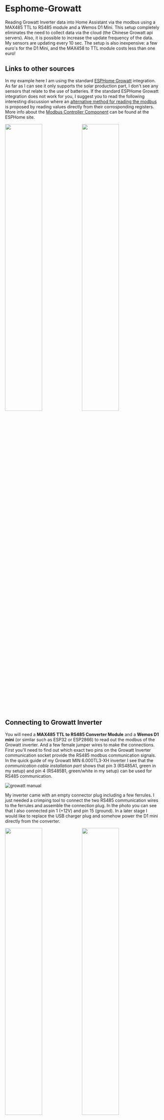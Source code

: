 # Esphome-Growatt
Reading Growatt Inverter data into Home Assistant via the modbus using a MAX485 TTL to RS485 module and a Wemos D1 Mini. This setup completely eliminates the need to collect data via the cloud (the Chinese Growatt api servers). Also, it is possible to increase the update frequency of the data. My sensors are updating every 10 sec. The setup is also inexpensive: a few euro's for the D1 Mini, and the MAX458 to TTL module costs less than one euro!

## Links to other sources
In my example here I am using the standard [ESPHome Growatt](https://esphome.io/components/sensor/growatt_solar.html) integration. As far as I can see it only supports the solar production part, I don't see any sensors that relate to the use of batteries. If the standard ESPHome Growatt integration does not work for you, I suggest you to read the following interesting discussion where an [alternative method for reading the modbus](https://community.home-assistant.io/t/esphome-modbus-growatt-shinewifi-s/369171/51) is proposed by reading values directly from their corrosponding registers. More info about the [Modbus Controller Component](https://esphome.io/components/modbus_controller.html) can be found at the ESPHome site.

<img src="https://github.com/rspring/Esphome-Growatt/assets/6276750/f4176c70-6b30-460e-a3fc-8b44422396bf" width="49%">
<img src="https://github.com/rspring/Esphome-Growatt/assets/6276750/2457af4b-bfa2-47d0-b440-6da30b7d5244" width="49%">

## Connecting to Growatt Inverter
You will need a **MAX485 TTL to RS485 Converter Module** and a **Wemos D1 mini** (or similar such as ESP32 or ESP2866) to read out the modbus of the Growatt inverter. And a few female jumper wires to make the connections. First you'll need to find out which exact two pins on the Growatt Inverter communication socket provide the RS485 modbus communication signals. In the quick guide of my Growatt MIN 6.000TL3-XH inverter I see that the _communication cable installation part_ shows that pin 3 (RS485A1, green in my setup) and pin 4 (RS485B1, green/white in my setup) can be used for RS485 communication.

![growatt manual](https://github.com/rspring/Esphome-Growatt/assets/6276750/915d86ba-ba97-40b2-9420-62bad633d7e0)

My inverter came with an empty connector plug including a few ferrules. I just needed a crimping tool to connect the two RS485 communication wires to the ferrules and assemble the connection plug. In the photo you can see that I also connected pin 1 (+12V) and pin 15 (ground). In a later stage I would like to replace the USB charger plug and somehow power the D1 mini directly from the converter.

<img src="https://github.com/rspring/Esphome-Growatt/assets/6276750/f2925684-c41a-434d-82b5-99c66e6f948a" width="49%">

<img src="https://github.com/rspring/Esphome-Growatt/assets/6276750/4a495ea1-2707-4bd1-b569-ee09657c77b1" width="49%">

<img src="https://github.com/rspring/Esphome-Growatt/assets/6276750/2fffe42d-2918-4e4f-a3f9-d716ba322246" width="49%">

<img src="https://github.com/rspring/Esphome-Growatt/assets/6276750/ef9ddeac-2b55-4d2f-bae7-e8b89fb250b0" width="49%">


## Connecting to MAX485 convertor module
These two wires from pin 3 (A) and pine 4 (B) must be connected to the two screws labeled A and B on the MAX485 TTL to RS485 Converter Module.

## Connecting the MAX485 convertor module to Wemos D1 Mini
The RS485 convertor module must be connected to the Wemos D1 Mini using five wires:
Two wires are used to power the module from the D1 mini:

- 3V3 on D1 mini to VCC on module (orange in my setup)
- GND on D1 mini to GND on module (grey in my setup)

and three wires to communicate with the module:

- TX (GPIO1) on D1 mini to DI on module (transmit, green in my setup)
- RX (GPIO3) on D1 mini to RO on module (recieve, yellow in my setup)
- D2 (GPIO4) on D1 mini to RE on module (flow control, orange in my setup)

![wiring](https://github.com/rspring/Esphome-Growatt/assets/6276750/31487c2e-daa0-4733-9dfb-43a3c70509a7)

<img src="https://github.com/rspring/Esphome-Growatt/assets/6276750/87d6426e-002a-4a0f-ae9b-995ba46e8681" width="49%">
<img src="https://github.com/rspring/Esphome-Growatt/assets/6276750/cfba1755-714e-444a-8ed0-c99e878d6ea8" width="49%">

## Adding new device in ESPHome
After installing ESPHome in Home Assistant it can be reached via the lefthand menu. Adding a new device is easy, just make sure the Wemos D1 Mini is connected via a USB _data_ cable (Be aware that some cheap USB charging cables don't support data communication). Follow the process of updating the first firmware to the D1 mini. When it is finished a new tile appears in the overview. This is the time to edit the code such that it starts listening and reading the Growatt Inverter:

## Uploading the Growatt code to the Wemos D1 Mini
Below is the exact code I use, and here is some explanation of the code first:
_esphome:_ This is just the name of the device.

_esp8266:_ This is automatically filled with the correct board type

_logger:_ As hardware serial is used, the logging via USB must be disabled. The serial logging uses the exact same pins we need to communicate with the MAX485TTL to RS485 module. Disabling logging is done by setting its bautrate to zero.

_api:_ The encryption key

_ota:_ Is just there such that updates can be done Over-The-Air.

_wifi:_ the wifi credentials the device need to connect with. (the actual credentils are read from my secrets.yaml file)

all the rest is just copied from: https://esphome.io/components/sensor/growatt_solar.html
```yaml
esphome:
  name: esphome-growatt
  friendly_name: Growatt

esp8266:
  board: esp01_1m

# Disable logging
logger:
  baud_rate: 0
 
# Enable Home Assistant API
api:
  encryption:
    key: "thekeygoeshere"

ota:


wifi:
  ssid: !secret wifi_ssid
  password: !secret wifi_password

  # Enable fallback hotspot (captive portal) in case wifi connection fails
  ap:
    ssid: "esphome-growatt"
    password: "SSw2Oy8kDY3r"

captive_portal:
   

uart:
  - id: gw_uart
    baud_rate: 9600
    tx_pin: GPIO1
    rx_pin: GPIO3

modbus:
  uart_id: gw_uart
  flow_control_pin: GPIO4

sensor:
  - platform: growatt_solar
    update_interval: 10s
    protocol_version: RTU2

    inverter_status:
      name: "Status Code"

    phase_a:
      voltage:
          name: "Voltage Phase A"
      current:
          name: "Current Phase A"
      active_power:
          name: "Power Phase A"
    phase_b:
      voltage:
          name: "Voltage Phase B"
      current:
          name: "Current Phase B"
      active_power:
          name: "Power Phase B"
    phase_c:
      voltage:
          name: "Voltage Phase C"
      current:
          name: "Current Phase C"
      active_power:
          name: "Power Phase C"

    pv1:
      voltage:
          name: "PV1 Voltage"
      current:
          name: "PV1 Current"
      active_power:
          name: "PV1 Active Power"

    pv2:
      voltage:
          name: "PV2 Voltage"
      current:
          name: "PV2 Current"
      active_power:
          name: "PV2 Active Power"

    active_power:
      name: "Grid Active Power"

    pv_active_power:
      name: "PV Active Power"

    frequency:
      name: "Frequency"

    energy_production_day:
      name: "Today's Generation"

    total_energy_production:
      name: "Total Energy Production"

    inverter_module_temp:
      name: "Inverter Module Temp"
```

## Connect to Inverter and watch the logging in Home Assistant
Now connect the thing to the Growatt Inverter and power the D1 mini from a usb charger.

![growatt](https://github.com/rspring/Esphome-Growatt/assets/6276750/85ea86f4-ff61-4082-aca1-b4bee8376fbb)

Back in Home Assistant's ESPHome page, the tile provides the log function:

![log](https://github.com/rspring/Esphome-Growatt/assets/6276750/b616bd28-6c85-4dc5-b73f-8ff885e9e7cc)

## Wow! A new ESPHome device is detected in the integrations panel
This is all the magic to setup the Wemos D1 Mini to listen via the RS458 to TTL module. In Home Assistant's settings -> integration page, the tile ESPhome will now detect the new 'Growatt' device, holding all the sensors:

![esphome](https://github.com/rspring/Esphome-Growatt/assets/6276750/d6d347d6-78ed-4b00-973b-49f3719210bf)

